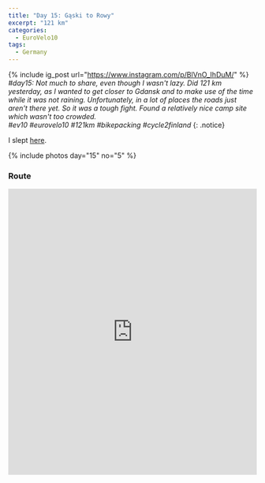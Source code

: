```yaml
---
title: "Day 15: Gąski to Rowy"
excerpt: "121 km"
categories:
  - EuroVelo10
tags:
  - Germany
---
```

{% include ig_post url="https://www.instagram.com/p/BlVnO_IhDuM/" %}
_#day15: Not much to share, even though I wasn't lazy. Did 121 km yesterday, as I wanted to get closer to Gdansk and to make use of the time while it was not raining. Unfortunately, in a lot of places the roads just aren't there yet. So it was a tough fight. Found a relatively nice camp site which wasn't too crowded.<br> #ev10 #eurovelo10 #121km #bikepacking #cycle2finland_
{: .notice}

I slept [here](https://www.openstreetmap.org/way/295864789).

{% include photos day="15" no="5" %}

### Route

<iframe src="https://www.komoot.de/tour/38974396/embed?profile=1" width="100%" height="580" frameborder="0" scrolling="no"></iframe>